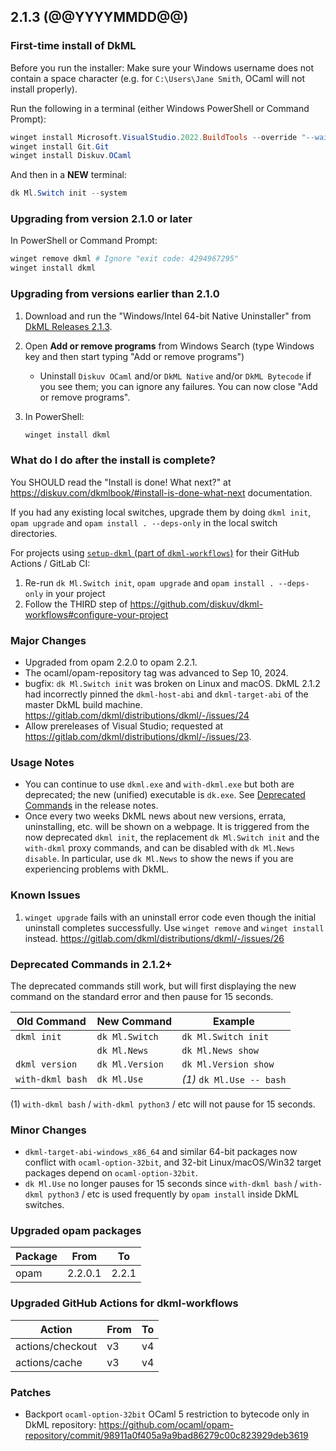## 2.1.3 (@@YYYYMMDD@@)

### First-time install of DkML

Before you run the installer: Make sure your Windows username does not contain a space character (e.g. for `C:\Users\Jane Smith`, OCaml will not install properly).

Run the following in a terminal (either Windows PowerShell or Command Prompt):

```powershell
winget install Microsoft.VisualStudio.2022.BuildTools --override "--wait --passive --installPath C:\VS17 --addProductLang En-us --add Microsoft.VisualStudio.Workload.VCTools --add Microsoft.VisualStudio.Component.VC.14.38.17.8.x86.x64 --includeRecommended"
winget install Git.Git
winget install Diskuv.OCaml
```

And then in a **NEW** terminal:

```powershell
dk Ml.Switch init --system
```

### Upgrading from version 2.1.0 or later

In PowerShell or Command Prompt:

```powershell
winget remove dkml # Ignore "exit code: 4294967295"
winget install dkml
```

### Upgrading from versions earlier than 2.1.0

1. Download and run the "Windows/Intel 64-bit Native Uninstaller" from [DkML Releases 2.1.3](https://gitlab.com/dkml/distributions/dkml/-/releases/2.1.3).
2. Open **Add or remove programs** from Windows Search (type Windows key and then start typing "Add or remove programs")
   * Uninstall `Diskuv OCaml` and/or `DkML Native` and/or `DkML Bytecode` if you see them; you can ignore any failures. You can now close "Add or remove programs".
3. In PowerShell:

   ```powershell
   winget install dkml
   ```

### What do I do after the install is complete?

You SHOULD read the "Install is done! What next?" at <https://diskuv.com/dkmlbook/#install-is-done-what-next> documentation.

If you had any existing local switches, upgrade them by doing `dkml init`, `opam upgrade` and `opam install . --deps-only` in the local switch directories.

For projects using [`setup-dkml` (part of  `dkml-workflows`)](https://github.com/diskuv/dkml-workflows#dkml-workflows)
for their GitHub Actions / GitLab CI:

1. Re-run `dk Ml.Switch init`, `opam upgrade` and `opam install . --deps-only` in your project
2. Follow the THIRD step of <https://github.com/diskuv/dkml-workflows#configure-your-project>

### Major Changes

* Upgraded from opam 2.2.0 to opam 2.2.1.
* The ocaml/opam-repository tag was advanced to Sep 10, 2024.
* bugfix: `dk Ml.Switch init` was broken on Linux and macOS. DkML 2.1.2 had incorrectly pinned the `dkml-host-abi` and `dkml-target-abi` of the master DkML build machine. <https://gitlab.com/dkml/distributions/dkml/-/issues/24>
* Allow prereleases of Visual Studio; requested at <https://gitlab.com/dkml/distributions/dkml/-/issues/23>.

### Usage Notes

* You can continue to use `dkml.exe` and `with-dkml.exe` but both are deprecated; the new (unified) executable is `dk.exe`. See [Deprecated Commands](#deprecated-commands-in-212) in the release notes.
* Once every two weeks DkML news about new versions, errata, uninstalling, etc. will be shown on a webpage. It is triggered from the now deprecated `dkml init`, the replacement `dk Ml.Switch init` and the `with-dkml` proxy commands, and can be disabled with `dk Ml.News disable`. In particular, use `dk Ml.News` to show the news if you are experiencing problems with DkML.

### Known Issues

1. `winget upgrade` fails with an uninstall error code even though the initial uninstall completes successfully. Use `winget remove` and `winget install` instead. <https://gitlab.com/dkml/distributions/dkml/-/issues/26>

### Deprecated Commands in 2.1.2+

The deprecated commands still work, but will first displaying the new command on the standard error and then pause for 15 seconds.

| Old Command      | New Command     | Example                   |
| ---------------- | --------------- | ------------------------- |
| `dkml init`      | `dk Ml.Switch`  | `dk Ml.Switch init`       |
|                  | `dk Ml.News`    | `dk Ml.News show`         |
| `dkml version`   | `dk Ml.Version` | `dk Ml.Version show`      |
| `with-dkml bash` | `dk Ml.Use`     | *(1)* `dk Ml.Use -- bash` |

(1)  `with-dkml bash` / `with-dkml python3` / etc will not pause for 15 seconds.

### Minor Changes

* `dkml-target-abi-windows_x86_64` and similar 64-bit packages now conflict with `ocaml-option-32bit`, and 32-bit Linux/macOS/Win32 target packages depend on `ocaml-option-32bit`.
* `dk Ml.Use` no longer pauses for 15 seconds since `with-dkml bash` / `with-dkml python3` / etc is used frequently by `opam install` inside DkML switches.

### Upgraded opam packages

| Package | From    | To    |
| ------- | ------- | ----- |
| opam    | 2.2.0.1 | 2.2.1 |

### Upgraded GitHub Actions for dkml-workflows

| Action           | From | To  |
| ---------------- | ---- | --- |
| actions/checkout | v3   | v4  |
| actions/cache    | v3   | v4  |

### Patches

* Backport `ocaml-option-32bit` OCaml 5 restriction to bytecode only in DkML repository: <https://github.com/ocaml/opam-repository/commit/98911a0f405a9a9bad86279c00c823929deb3619>
